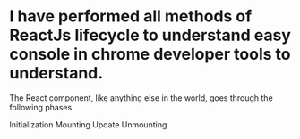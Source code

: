 # I have performed all methods of ReactJs lifecycle to understand easy console in chrome developer tools to understand.
The React component, like anything else in the world, goes through the following phases

Initialization
Mounting
Update
Unmounting

